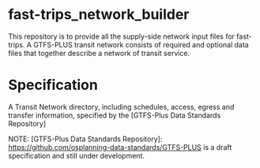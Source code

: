 # fast-trips_network_builder 
This repository is to provide all the supply-side network input files for fast-trips. A GTFS-PLUS transit network consists of required and optional data files that together describe a network of transit service. 



# Specification
A Transit Network directory, including schedules, access, egress and transfer information, specified by the [GTFS-Plus Data Standards Repository]

NOTE: [GTFS-Plus Data Standards Repository]: https://github.com/osplanning-data-standards/GTFS-PLUS is a draft specification and still under development.


